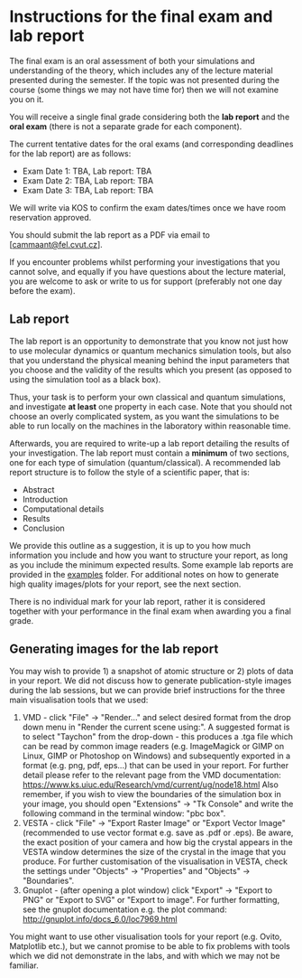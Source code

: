 # Instructions for the final exam and lab report

The final exam is an oral assessment of both your simulations and understanding of the theory, which includes any of the lecture material presented during the semester. If the topic was not presented during the course (some things we may not have time for) then we will not examine you on it.

You will receive a single final grade considering both the **lab report** and the **oral exam** (there is not a separate grade for each component).

The current tentative dates for the oral exams (and corresponding deadlines for the lab report) are as follows:
- Exam Date 1: TBA, Lab report: TBA
- Exam Date 2: TBA, Lab report: TBA
- Exam Date 3: TBA, Lab report: TBA

We will write via KOS to confirm the exam dates/times once we have room reservation approved.

You should submit the lab report as a PDF via email to [cammaant@fel.cvut.cz].

If you encounter problems whilst performing your investigations that you cannot solve, and equally if you have questions about the lecture material, you are welcome to ask or write to us for support (preferably not one day before the exam).

## Lab report

The lab report is an opportunity to demonstrate that you know not just how to use molecular dynamics or quantum mechanics simulation tools, but also that you understand the physical meaning behind the input parameters that you choose and the validity of the results which you present (as opposed to using the simulation tool as a black box). 

Thus, your task is to perform your own classical and quantum simulations, and investigate **at least** one property in each case. Note that you should not choose an overly complicated system, as you want the simulations to be able to run locally on the machines in the laboratory within reasonable time.

Afterwards, you are required to write-up a lab report detailing the results of your investigation. The lab report must contain a **minimum** of two sections, one for each type of simulation (quantum/classical). A recommended lab report structure is to follow the style of a scientific paper, that is:
- Abstract
- Introduction
- Computational details
- Results
- Conclusion

We provide this outline as a suggestion, it is up to you how much information you include and how you want to structure your report, as long as you include the minimum expected results. Some example lab reports are provided in the [examples](examples/) folder. For additional notes on how to generate high quality images/plots for your report, see the next section.

There is no individual mark for your lab report, rather it is considered together with your performance in the final exam when awarding you a final grade.

## Generating images for the lab report

You may wish to provide 1) a snapshot of atomic structure or 2) plots of data in your report. We did not discuss how to generate publication-style images during the lab sessions, but we can provide brief instructions for the three main visualisation tools that we used:
1. VMD - click "File" -> "Render..." and select desired format from the drop down menu in "Render the current scene using:". A suggested format is to select "Taychon" from the drop-down - this produces a .tga file which can be read by common image readers (e.g. ImageMagick or GIMP on Linux, GIMP or Photoshop on Windows) and subsequently exported in a format (e.g. png, pdf, eps...) that can be used in your report. For further detail please refer to the relevant page from the VMD documentation:
https://www.ks.uiuc.edu/Research/vmd/current/ug/node18.html
Also remember, if you wish to view the boundaries of the simulation box in your image, you should open "Extensions" -> "Tk Console" and write the following command in the terminal window: "pbc box".
2. VESTA - click "File" -> "Export Raster Image" or "Export Vector Image" (recommended to use vector format e.g. save as .pdf or .eps). Be aware, the exact position of your camera and how big the crystal appears in the VESTA window determines the size of the crystal in the image that you produce. For further customisation of the visualisation in VESTA, check the settings under "Objects" -> "Properties" and "Objects" -> "Boundaries".
3. Gnuplot - (after opening a plot window) click "Export" -> "Export to PNG" or "Export to SVG" or "Export to image". For further formatting, see the gnuplot documentation e.g. the plot command:
http://gnuplot.info/docs_6.0/loc7969.html

You might want to use other visualisation tools for your report (e.g. Ovito, Matplotlib etc.), but we cannot promise to be able to fix problems with tools which we did not demonstrate in the labs, and with which we may not be familiar.
